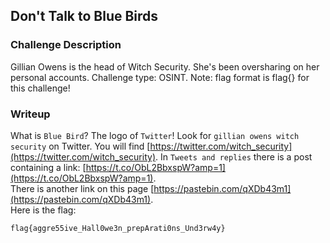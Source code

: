 ## Don't Talk to Blue Birds

### Challenge Description

Gillian Owens is the head of Witch Security. She's been oversharing on her personal accounts. Challenge type: OSINT. Note: flag format is flag{} for this challenge!  

### Writeup
What is `Blue Bird`? The logo of `Twitter`! Look for `gillian owens witch security` on Twitter. You will find [https://twitter.com/witch_security](https://twitter.com/witch_security). In `Tweets and replies` there is a post containing a link: [https://t.co/ObL2BbxspW?amp=1](https://t.co/ObL2BbxspW?amp=1).  
There is another link on this page [https://pastebin.com/qXDb43m1](https://pastebin.com/qXDb43m1).  
Here is the flag:  
```
flag{aggre55ive_Hall0we3n_prepArati0ns_Und3rw4y}
```  